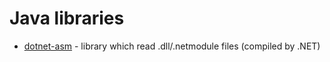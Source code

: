 # Java libraries
  * [dotnet-asm](https://github.com/consulo/dotnet-asm) - library which read .dll/.netmodule files (compiled by .NET)
